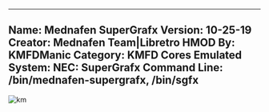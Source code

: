 -----------------------
Name: Mednafen SuperGrafx
Version: 10-25-19
Creator: Mednafen Team|Libretro
HMOD By: KMFDManic
Category: KMFD Cores
Emulated System: NEC: SuperGrafx
Command Line: /bin/mednafen-supergrafx, /bin/sgfx
-----------------------
![km](https://i.imgur.com/2ofVtRr.png)
